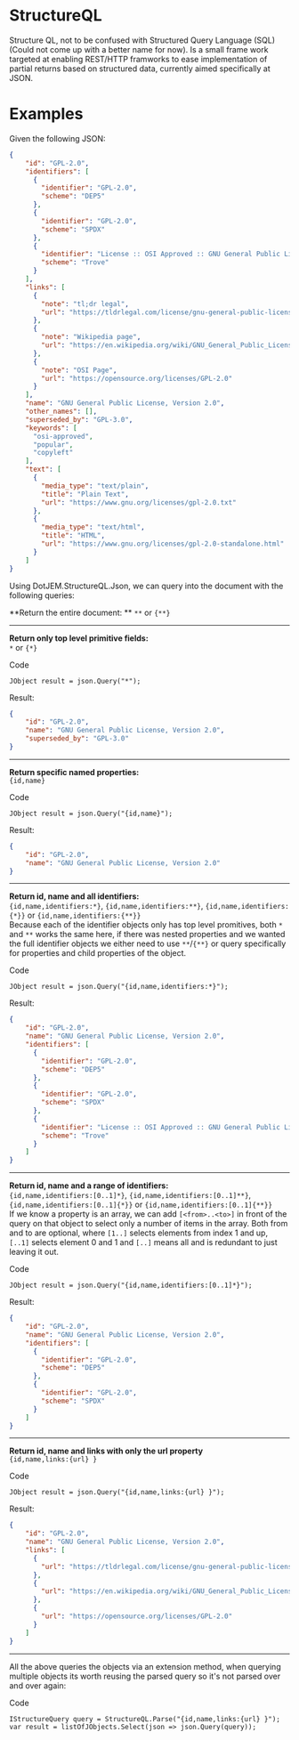# StructureQL

Structure QL, not to be confused with Structured Query Language (SQL) (Could not come up with a better name for now). Is a small frame work targeted at enabling REST/HTTP framworks to ease implementation of partial returns based on structured data, currently aimed specifically at JSON.

# Examples

Given the following JSON:

```json
{
    "id": "GPL-2.0",
    "identifiers": [
      {
        "identifier": "GPL-2.0",
        "scheme": "DEP5"
      },
      {
        "identifier": "GPL-2.0",
        "scheme": "SPDX"
      },
      {
        "identifier": "License :: OSI Approved :: GNU General Public License v2 (GPLv2)",
        "scheme": "Trove"
      }
    ],
    "links": [
      {
        "note": "tl;dr legal",
        "url": "https://tldrlegal.com/license/gnu-general-public-license-v2"
      },
      {
        "note": "Wikipedia page",
        "url": "https://en.wikipedia.org/wiki/GNU_General_Public_License"
      },
      {
        "note": "OSI Page",
        "url": "https://opensource.org/licenses/GPL-2.0"
      }
    ],
    "name": "GNU General Public License, Version 2.0",
    "other_names": [],
    "superseded_by": "GPL-3.0",
    "keywords": [
      "osi-approved",
      "popular",
      "copyleft"
    ],
    "text": [
      {
        "media_type": "text/plain",
        "title": "Plain Text",
        "url": "https://www.gnu.org/licenses/gpl-2.0.txt"
      },
      {
        "media_type": "text/html",
        "title": "HTML",
        "url": "https://www.gnu.org/licenses/gpl-2.0-standalone.html"
      }
    ]
}
```

Using DotJEM.StructureQL.Json, we can query into the document with the following queries:

**Return the entire document: ** 
`**` or `{**}`

----

**Return only top level primitive fields:**  
`*` or `{*}`

Code
```CSharp
JObject result = json.Query("*");
```

Result:
```json
{
    "id": "GPL-2.0",
    "name": "GNU General Public License, Version 2.0",
    "superseded_by": "GPL-3.0"
}
```

----

**Return specific named properties:**  
`{id,name}`

Code
```CSharp
JObject result = json.Query("{id,name}");
```

Result:
```json
{
    "id": "GPL-2.0",
    "name": "GNU General Public License, Version 2.0"
}
```

----

**Return id, name and all identifiers:**  
`{id,name,identifiers:*}`, `{id,name,identifiers:**}`, `{id,name,identifiers:{*}}` or `{id,name,identifiers:{**}}`  
Because each of the identifier objects only has top level promitives, both `*` and `**` works the same here, if there was nested properties and we wanted the full identifier objects we either need to use `**`/`{**}` or query specifically for properties and child properties of the object.

Code
```CSharp
JObject result = json.Query("{id,name,identifiers:*}");
```

Result:
```json
{
    "id": "GPL-2.0",
    "name": "GNU General Public License, Version 2.0",
    "identifiers": [
      {
        "identifier": "GPL-2.0",
        "scheme": "DEP5"
      },
      {
        "identifier": "GPL-2.0",
        "scheme": "SPDX"
      },
      {
        "identifier": "License :: OSI Approved :: GNU General Public License v2 (GPLv2)",
        "scheme": "Trove"
      }
    ]
}
```

----

**Return id, name and a range of identifiers:**  
`{id,name,identifiers:[0..1]*}`, `{id,name,identifiers:[0..1]**}`, `{id,name,identifiers:[0..1]{*}}` or `{id,name,identifiers:[0..1]{**}}`  
If we know a property is an array, we can add `[<from>..<to>]` in front of the query on that object to select only a number of items in the array.
Both from and to are optional, where `[1..]` selects elements from index 1 and up, `[..1]` selects element 0 and 1 and `[..]` means all and is redundant to just leaving it out.

Code
```CSharp
JObject result = json.Query("{id,name,identifiers:[0..1]*}");
```

Result:
```json
{
    "id": "GPL-2.0",
    "name": "GNU General Public License, Version 2.0",
    "identifiers": [
      {
        "identifier": "GPL-2.0",
        "scheme": "DEP5"
      },
      {
        "identifier": "GPL-2.0",
        "scheme": "SPDX"
      }
    ]
}
```

----

**Return id, name and links with only the url property**  
`{id,name,links:{url} }`

Code
```CSharp
JObject result = json.Query("{id,name,links:{url} }");
```

Result:
```json
{
    "id": "GPL-2.0",
    "name": "GNU General Public License, Version 2.0",
    "links": [
      {
        "url": "https://tldrlegal.com/license/gnu-general-public-license-v2"
      },
      {
        "url": "https://en.wikipedia.org/wiki/GNU_General_Public_License"
      },
      {
        "url": "https://opensource.org/licenses/GPL-2.0"
      }
    ]
}
```

----

All the above queries the objects via an extension method, when querying multiple objects its worth reusing the parsed query so it's not parsed over and over again:


Code
```CSharp
IStructureQuery query = StructureQL.Parse("{id,name,links:{url} }");
var result = listOfJObjects.Select(json => json.Query(query));
```















